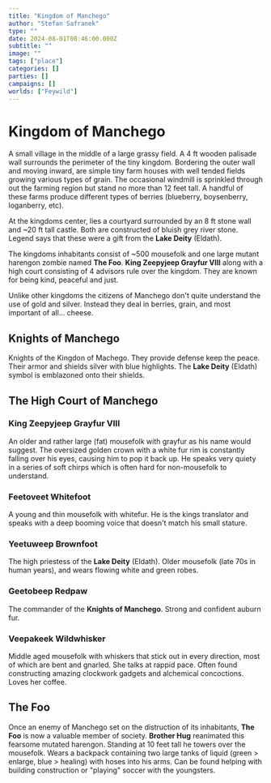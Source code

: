 ```yaml
---
title: "Kingdom of Manchego"
author: "Stefan Safranek"
type: ""
date: 2024-08-01T08:46:00.000Z
subtitle: ""
image: ""
tags: ["place"]
categories: []
parties: []
campaigns: []
worlds: ["Feywild"]
---
```


# Kingdom of Manchego

A small village in the middle of a large grassy field. A 4 ft wooden palisade wall surrounds the perimeter of the tiny kingdom. Bordering the outer wall and moving inward, are simple tiny farm houses with well tended fields growing various types of grain. The occasional windmill is sprinkled through out the farming region but stand no more than 12 feet tall. A handful of these farms produce different types of berries (blueberry, boysenberry, loganberry, etc).

At the kingdoms center, lies a courtyard surrounded by an 8 ft stone wall and ~20 ft tall castle. Both are constructed of bluish grey river stone. Legend says that these were a gift from the **Lake Deity** (Eldath).

The kingdoms inhabitants consist of ~500 mousefolk and one large mutant harengon zombie named **The Foo**. **King Zeepyjeep Grayfur VIII** along with a high court consisting of 4 advisors rule over the kingdom. They are known for being kind, peaceful and just.

Unlike other kingdoms the citizens of Manchego don't quite understand the use of gold and silver. Instead they deal in berries, grain, and most important of all... cheese.


## Knights of Manchego
Knights of the Kingdon of Machego. They provide defense keep the peace. Their armor and shields silver with blue highlights. The **Lake Deity** (Eldath) symbol is emblazoned onto their shields.


## The High Court of Manchego

### King Zeepyjeep Grayfur VIII
An older and rather large (fat) mousefolk with grayfur as his name would suggest. The oversized golden crown with a white fur rim is constantly falling over his eyes, causing him to pop it back up. He speaks very quiety in a series of soft chirps which is often hard for non-mousefolk to understand. 

### Feetoveet Whitefoot
A young and thin mousefolk with whitefur. He is the kings translator and speaks with a deep booming voice that doesn't match his small stature.

### Yeetuweep Brownfoot
The high priestess of the **Lake Deity** (Eldath). Older mousefolk (late 70s in human years), and wears flowing white and green robes.

### Geetobeep Redpaw
The commander of the **Knights of Manchego**. Strong and confident auburn fur.

### Veepakeek Wildwhisker
Middle aged mousefolk with whiskers that stick out in every direction, most of which are bent and gnarled. She talks at rappid pace. Often found constructing amazing clockwork gadgets and alchemical concoctions. Loves her coffee.


## The Foo
Once an enemy of Manchego set on the distruction of its inhabitants, **The Foo** is now a valuable member of society. **Brother Hug** reanimated this fearsome mutated harengon. Standing at 10 feet tall he towers over the mousefolk. Wears a backpack containing two large tanks of liquid (green > enlarge, blue > healing) with hoses into his arms. Can be found helping with building construction or "playing" soccer with the youngsters.
